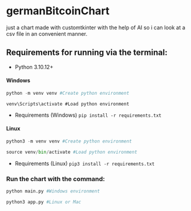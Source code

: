 # germanBitcoinChart
just a chart made with customtkinter with the help of AI so i can look at a csv file in an convenient manner.



## Requirements for running via the terminal:

- Python 3.10.12+
#### Windows
```py
python -m venv venv #Create python environment
```
    
```
venv\Scripts\activate #Load python environment
```
- Requirements (Windows) `pip install -r requirements.txt`

#### Linux
```py
python3 -m venv venv #Create python environment
```
    
```py
source venv/bin/activate #Load python environment
```
- Requirements (Linux) `pip3 install -r requirements.txt`

### Run the chart with the command:
```py
python main.py #Windows environment
```

```py
python3 app.py #Linux or Mac
```